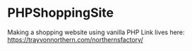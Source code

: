 # PHPShoppingSite
Making a shopping website using vanilla PHP
Link lives here: https://trayvonnorthern.com/northernsfactory/
